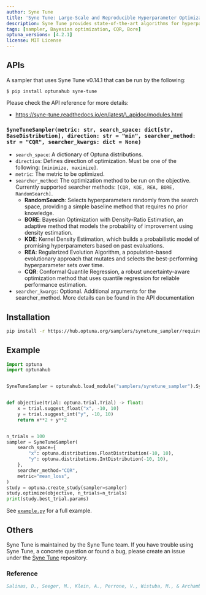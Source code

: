 ```yaml
---
author: Syne Tune
title: 'Syne Tune: Large-Scale and Reproducible Hyperparameter Optimization'
description: Syne Tune provides state-of-the-art algorithms for hyperparameter optimization (HPO).
tags: [sampler, Bayesian optimization, CQR, Bore]
optuna_versions: [4.2.1]
license: MIT License
---
```


## APIs

A sampler that uses Syne Tune v0.14.1 that can be run by the following:

```shell
$ pip install optunahub syne-tune
```

Please check the API reference for more details:

- https://syne-tune.readthedocs.io/en/latest/\_apidoc/modules.html

### `SyneTuneSampler(metric: str, search_space: dict[str, BaseDistribution], direction: str = "min", searcher_method: str = "CQR", searcher_kwargs: dict = None)`

- `search_space`: A dictionary of Optuna distributions.
- `direction`: Defines direction of optimization. Must be one of the following: `[minimize, maximize]`.
- `metric`: The metric to be optimized.
- `searcher_method`: The optimization method to be run on the objective. Currently supported searcher methods: `[CQR, KDE, REA, BORE, RandomSearch]`.
  - **RandomSearch**: Selects hyperparameters randomly from the search space, providing a simple baseline method that requires no prior knowledge.
  - **BORE**: Bayesian Optimization with Density-Ratio Estimation, an adaptive method that models the probability of improvement using density estimation.
  - **KDE**: Kernel Density Estimation, which builds a probabilistic model of promising hyperparameters based on past evaluations.
  - **REA**: Regularized Evolution Algorithm, a population-based evolutionary approach that mutates and selects the best-performing hyperparameter sets over time.
  - **CQR**: Conformal Quantile Regression, a robust uncertainty-aware optimization method that uses quantile regression for reliable performance estimation.
- `searcher_kwargs`: Optional. Additional arguments for the searcher_method. More details can be found in the API documentation

## Installation

```bash
pip install -r https://hub.optuna.org/samplers/synetune_sampler/requirements.txt
```

## Example

```python
import optuna
import optunahub


SyneTuneSampler = optunahub.load_module("samplers/synetune_sampler").SyneTuneSampler


def objective(trial: optuna.trial.Trial) -> float:
    x = trial.suggest_float("x", -10, 10)
    y = trial.suggest_int("y", -10, 10)
    return x**2 + y**2


n_trials = 100
sampler = SyneTuneSampler(
    search_space={
        "x": optuna.distributions.FloatDistribution(-10, 10),
        "y": optuna.distributions.IntDistribution(-10, 10),
    },
    searcher_method="CQR",
    metric="mean_loss",
)
study = optuna.create_study(sampler=sampler)
study.optimize(objective, n_trials=n_trials)
print(study.best_trial.params)
```

See [`example.py`](https://github.com/optuna/optunahub-registry/blob/main/package/samplers/synetune_sampler/example.py) for a full example.

## Others

Syne Tune is maintained by the Syne Tune team. If you have trouble using Syne Tune, a concrete question or found a bug, please create an issue under the [Syne Tune](https://github.com/syne-tune/syne-tune) repository.

### Reference

```bibtex
Salinas, D., Seeger, M., Klein, A., Perrone, V., Wistuba, M., & Archambeau, C. (2022, September). Syne tune: A library for large scale hyperparameter tuning and reproducible research. In International Conference on Automated Machine Learning (pp. 16-1). PMLR.
```
